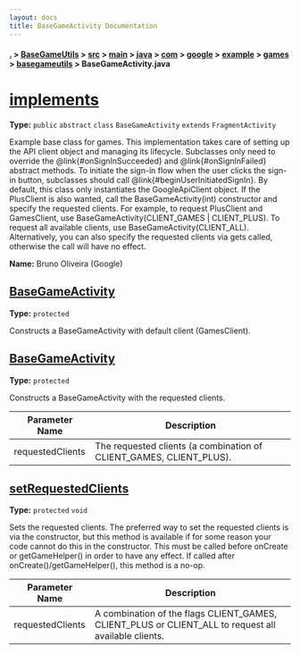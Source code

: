 ```yaml
---
layout: docs
title: BaseGameActivity Documentation
---
```

#### [.](./../../../../../../../../../index) > [BaseGameUtils](./../../../../../../../../index) > [src](./../../../../../../../index) > [main](./../../../../../../index) > [java](./../../../../../index) > [com](./../../../../index) > [google](./../../../index) > [example](./../../index) > [games](./../index) > [basegameutils](./index) > **BaseGameActivity.java**

# [implements](https://github.com/TheAndroidMaster/Rocket/blob/master/BaseGameUtils/src/main/java/com/google/example/games/basegameutils/BaseGameActivity.java#L27)

**Type:** `public` `abstract` `class` `BaseGameActivity` `extends` `FragmentActivity`

Example base class for games. This implementation takes care of setting up 
the API client object and managing its lifecycle. Subclasses only need to 
override the @link{#onSignInSucceeded} and @link{#onSignInFailed} abstract 
methods. To initiate the sign-in flow when the user clicks the sign-in 
button, subclasses should call @link{#beginUserInitiatedSignIn}. By default, 
this class only instantiates the GoogleApiClient object. If the PlusClient 
is also wanted, call the BaseGameActivity(int) 
constructor and specify the requested clients. For example, to request 
PlusClient and GamesClient, use BaseGameActivity(CLIENT_GAMES | CLIENT_PLUS). 
To request all available clients, use BaseGameActivity(CLIENT_ALL). 
Alternatively, you can also specify the requested clients via 
gets called, otherwise the call will have no effect. 



**Name:** Bruno Oliveira (Google) 











## [BaseGameActivity](https://github.com/TheAndroidMaster/Rocket/blob/master/BaseGameUtils/src/main/java/com/google/example/games/basegameutils/BaseGameActivity.java#L61)

**Type:** `protected`

Constructs a BaseGameActivity with default client (GamesClient). 











## [BaseGameActivity](https://github.com/TheAndroidMaster/Rocket/blob/master/BaseGameUtils/src/main/java/com/google/example/games/basegameutils/BaseGameActivity.java#L67)

**Type:** `protected`

Constructs a BaseGameActivity with the requested clients. 




|Parameter Name|Description|
|-----|-----|
|requestedClients|The requested clients (a combination of CLIENT_GAMES, CLIENT_PLUS).  |








## [setRequestedClients](https://github.com/TheAndroidMaster/Rocket/blob/master/BaseGameUtils/src/main/java/com/google/example/games/basegameutils/BaseGameActivity.java#L77)

**Type:** `protected` `void`

Sets the requested clients. The preferred way to set the requested clients is 
via the constructor, but this method is available if for some reason your code 
cannot do this in the constructor. This must be called before onCreate or getGameHelper() 
in order to have any effect. If called after onCreate()/getGameHelper(), this method 
is a no-op. 





|Parameter Name|Description|
|-----|-----|
|requestedClients|A combination of the flags CLIENT_GAMES, CLIENT_PLUS or CLIENT_ALL to request all available clients.  |








